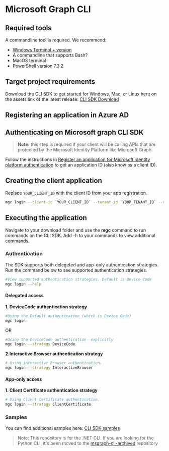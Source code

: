 # Microsoft Graph CLI

## Required tools
A commandline tool is required. We recommend:
- [Windows Terminal + version](https://apps.microsoft.com/store/detail/windows-terminal/9N0DX20HK701?hl=en-us&gl=us)
- A commandline that supports Bash?
- MacOS terminal
- PowerShell version 7.3.2

## Target project requirements
Download the CLI SDK to get started for 
Windows, Mac, or Linux here on the assets link of the latest release: [CLI SDK Download](https://github.com/microsoftgraph/msgraph-cli/releases)


## Registering an application in Azure AD

## Authenticating on Microsoft graph CLI SDK

> **Note:** this step is required if your client will be calling APIs that are protected by the Microsoft Identity Platform like Microsoft Graph.

Follow the instructions in [Register an application for Microsoft identity platform authentication](register-app.md) to get an application ID (also know as a client ID).

## Creating the client application

Replace `YOUR_CLIENT_ID` with the client ID from your app registration.

``` bash
mgc login --client-id `YOUR_CLIENT_ID` --tenant-id `YOUR_TENANT_ID` --scopes User.ReadWrite --scopes Mail.ReadWrite
```

## Executing the application
Navigate to your download folder and use the **mgc** command to run commands on the CLI SDK. 
Add -h to your commands to view additional commands.


### Authentication
The SDK supports both delegeted and app-only authentication strategies. Run the command below to see supported authentication strategies.

``` bash
#View supported authentication strategies. Default is Device Code
mgc login --help
```


#### **Delegated access**
**1. DeviceCode authentication strategy**


``` bash
#Using the Default authentication (which is Device Code)
mgc login
```
OR

``` bash
#Using the DeviceCode authentication  explicitly
mgc login --strategy DeviceCode
```

**2.Interactive Browser authentication strategy**
``` bash
# Using interactive Browser authentication.
mgc login --strategy InteractiveBrowser

```

#### **App-only access**
**1. Client Certificate authentication strategy**
``` bash
# Using Client Certificate authentication.
mgc login --strategy ClientCertificate

```
### Samples
You can find additional samples here: [CLI SDK samples](https://github.com/microsoftgraph/msgraph-cli/tree/main/samples)


> Note: This repository is for the .NET CLI. If you are looking for the Python CLI, it's been moved to the [msgraph-cli-archived](https://github.com/microsoftgraph/msgraph-cli-archived) repository
